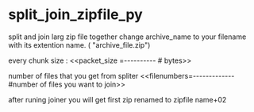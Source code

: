 # split_join_zipfile_py
split and join larg zip file together
change archive_name to your filename with its extention name. ( "archive_file.zip")

every chunk size :
<<packet_size =----------   # bytes>>


 number of files that you get from spliter
<<filenumbers=-------------   #number of files you want to join>>



after runing joiner you will get first zip renamed to zipfile name+02 
